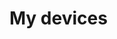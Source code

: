<script setup>
    import DeviceCard from "../../../components/DeviceCard.vue"
</script>

# My devices <Badge type="tip" text="WIP" />

<section class="devices">
    <DeviceCard deviceName='mbp' />
    <DeviceCard deviceName='iphone' />
    <DeviceCard deviceName='pc' />
    <DeviceCard deviceName='steamdeck' />
</section>


<style scoped lang="sass">

    .devices 
     display: flex
     flex-wrap: wrap

</style>